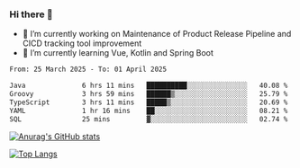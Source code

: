 ### Hi there 👋

- 🔭 I’m currently working on Maintenance of Product Release Pipeline and CICD tracking tool improvement
- 🌱 I’m currently learning Vue, Kotlin and Spring Boot

<!--START_SECTION:waka-->

```txt
From: 25 March 2025 - To: 01 April 2025

Java              6 hrs 11 mins   ██████████░░░░░░░░░░░░░░░   40.08 %
Groovy            3 hrs 59 mins   ██████▒░░░░░░░░░░░░░░░░░░   25.79 %
TypeScript        3 hrs 11 mins   █████▒░░░░░░░░░░░░░░░░░░░   20.69 %
YAML              1 hr 16 mins    ██░░░░░░░░░░░░░░░░░░░░░░░   08.21 %
SQL               25 mins         ▓░░░░░░░░░░░░░░░░░░░░░░░░   02.74 %
```

<!--END_SECTION:waka-->

[![Anurag's GitHub stats](https://github-readme-stats.vercel.app/api?username=yunhao981&show_icons=true&theme=solarized-dark)](https://github.com/anuraghazra/github-readme-stats)

[![Top Langs](https://github-readme-stats.vercel.app/api/top-langs/?username=yunhao981&theme=solarized-dark&layout=compact)](https://github.com/anuraghazra/github-readme-stats)

<!--
**yunhao981/yunhao981** is a ✨ _special_ ✨ repository because its `README.md` (this file) appears on your GitHub profile.

Here are some ideas to get you started:

- 🔭 I’m currently working on Maintenance of Release Pipeline and CICD tracking tool improvement
- 🌱 I’m currently learning Vue, Kotlin and Spring Boot
- 👯 I’m looking to collaborate on ...
- 🤔 I’m looking for help with ...
- 💬 Ask me about ...
- 📫 How to reach me: ...
- 😄 Pronouns: ...
- ⚡ Fun fact: ...
-->


